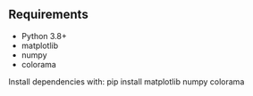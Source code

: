 ## Requirements

- Python 3.8+
- matplotlib
- numpy
- colorama

Install dependencies with:
pip install matplotlib numpy colorama


